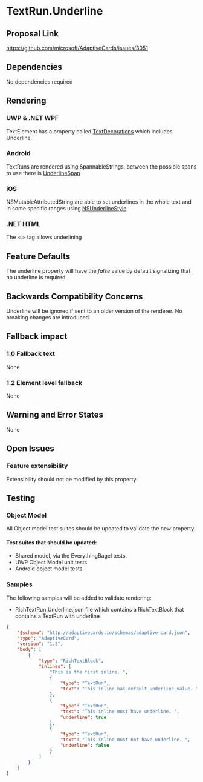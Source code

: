 # TextRun.Underline

## Proposal Link
https://github.com/microsoft/AdaptiveCards/issues/3051

## Dependencies
No dependencies required

## Rendering

### UWP & .NET WPF

TextElement has a property called [TextDecorations](https://docs.microsoft.com/en-us/uwp/api/windows.ui.xaml.controls.textblock.textdecorations) which includes Underline

### Android

TextRuns are rendered using SpannableStrings, between the possible spans to use there is [UnderlineSpan](https://developer.android.com/reference/android/text/style/UnderlineSpan) 

### iOS

NSMutableAttributedString are able to set underlines in the whole text and in some specific ranges using [NSUnderlineStyle](https://developer.apple.com/documentation/uikit/nsunderlinestyle)

### .NET HTML

The `<u>` tag allows underlining

## Feature Defaults

The underline property will have the <i>false</i> value by default signalizing that no underline is required

## Backwards Compatibility Concerns

Underline will be ignored if sent to an older version of the renderer. No breaking changes are introduced.

## Fallback impact

### 1.0 Fallback text
None

### 1.2 Element level fallback
None

## Warning and Error States
None

## Open Issues

### Feature extensibility
Extensibility should not be modified by this property.

## Testing

### Object Model
All Object model test suites should be updated to validate the new property. 

#### Test suites that should be updated:
- Shared model, via the EverythingBagel tests.
- UWP Object Model unit tests
- Android object model tests.

### Samples
The following samples will be added to validate rendering:

- RichTextRun.Underline.json file which contains a RichTextBlock that contains a TextRun with underline

```json
{
	"$schema": "http://adaptivecards.io/schemas/adaptive-card.json",
	"type": "AdaptiveCard",
	"version": "1.3",
	"body": [
		{
			"type": "RichTextBlock",
			"inlines": [
				"This is the first inline. ",
				{
					"type": "TextRun",
					"text": "This inline has default underline value. "
				},
				{
					"type": "TextRun",
					"text": "This inline must have underline. ",
					"underline": true
				},
				{
					"type": "TextRun",
					"text": "This inline must not have underline. ",
					"underline": false
				}
			]
		}
	]
}

```